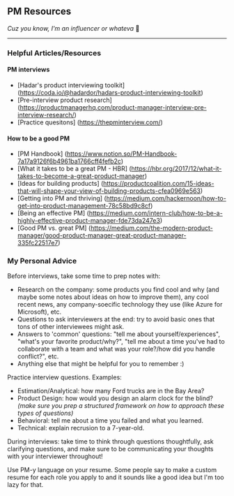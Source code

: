 ## PM Resources
_Cuz you know, I'm an influencer or whateva_ 🤪
***

### Helpful Articles/Resources

#### PM interviews
* [Hadar's product interviewing toolkit] (https://coda.io/@hadardor/hadars-product-interviewing-toolkit)
* [Pre-interview product research] (https://productmanagerhq.com/product-manager-interview-pre-interview-research/)
* [Practice quesitons] (https://thepminterview.com/)

#### How to be a good PM
* [PM Handbook] (https://www.notion.so/PM-Handbook-7a17a9126f6b4961ba1766cff4fefb2c)
* [What it takes to be a great PM - HBR] (https://hbr.org/2017/12/what-it-takes-to-become-a-great-product-manager)
* [Ideas for building products] (https://productcoalition.com/15-ideas-that-will-shape-your-view-of-building-products-cfea0969e563)
* [Getting into PM and thriving] (https://medium.com/hackernoon/how-to-get-into-product-management-78c58bd9c8cf)
* [Being an effective PM] (https://medium.com/intern-club/how-to-be-a-highly-effective-product-manager-fde73da247e3)
* [Good PM vs. great PM] (https://medium.com/the-modern-product-manager/good-product-manager-great-product-manager-335fc22517e7)


### My Personal Advice
Before interviews, take some time to prep notes with: 
- Research on the company: some products you find cool and why (and maybe some notes about ideas on how to improve them), any cool recent news, any company-soecific technology they use (like Azure for Microsoft), etc.
- Questions to ask interviewers at the end: try to avoid basic ones that tons of other interviewees might ask.
- Answers to 'common' questions: "tell me about yourself/experiences", "what's your favorite product/why?", "tell me about a time you've had to collaborate with a team and what was your role?/how did you handle conflict?", etc.
- Anything else that might be helpful for you to remember :)

Practice interview questions. Examples:
- Estimation/Analytical: how many Ford trucks are in the Bay Area?
- Product Design: how would you design an alarm clock for the blind? _(make sure you prep a structured framework on how to approach these types of questions)_
- Behavioral: tell me about a time you failed and what you learned.
- Technical: explain recrusion to a 7-year-old.

During interviews: take time to think through questions thoughtfully, ask clarifying questions, and make sure to be communicating your thoughts with your interviewer throughout!

Use PM-y language on your resume. Some people say to make a custom resume for each role you apply to and it sounds like a good idea but I'm too lazy for that.
